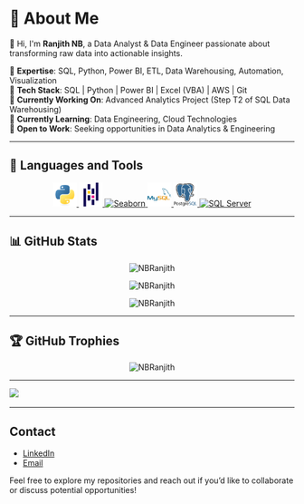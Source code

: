 # 💫 About Me  
👋 Hi, I'm **Ranjith NB**, a Data Analyst & Data Engineer passionate about transforming raw data into actionable insights.  

🔹 **Expertise**: SQL, Python, Power BI, ETL, Data Warehousing, Automation, Visualization  
🔹 **Tech Stack**: SQL | Python | Power BI | Excel (VBA) | AWS | Git  
🔹 **Currently Working On**: Advanced Analytics Project (Step T2 of SQL Data Warehousing)  
🔹 **Currently Learning**: Data Engineering, Cloud Technologies  
🔹 **Open to Work**: Seeking opportunities in Data Analytics & Engineering  

---

## 🚀 Languages and Tools  
<p align="center">
  <a href="https://www.python.org/" target="_blank">
    <img src="https://raw.githubusercontent.com/devicons/devicon/master/icons/python/python-original.svg" alt="Python" width="42" height="42"/>
  </a>
  <a href="https://pandas.pydata.org/" target="_blank">
    <img src="https://raw.githubusercontent.com/devicons/devicon/2ae2a900d2f041da66e950e4d48052658d850630/icons/pandas/pandas-original.svg" alt="Pandas" width="42" height="42"/>
  </a>
  <a href="https://seaborn.pydata.org/" target="_blank">
    <img src="https://seaborn.pydata.org/_images/logo-mark-lightbg.svg" alt="Seaborn" width="42" height="42"/>
  </a>
  <a href="https://www.mysql.com/" target="_blank">
    <img src="https://raw.githubusercontent.com/devicons/devicon/master/icons/mysql/mysql-original-wordmark.svg" alt="MySQL" width="42" height="42"/>
  </a>
  <a href="https://www.postgresql.org/" target="_blank">
    <img src="https://raw.githubusercontent.com/devicons/devicon/master/icons/postgresql/postgresql-original-wordmark.svg" alt="PostgreSQL" width="42" height="42"/>
  </a>
  <a href="https://www.microsoft.com/en-us/sql-server" target="_blank">
    <img src="https://www.svgrepo.com/show/303229/microsoft-sql-server-logo.svg" alt="SQL Server" width="42" height="42"/>
  </a>
</p>  

---

## 📊 GitHub Stats  
<p align="center">
  <img src="https://github-readme-stats.vercel.app/api?username=NBRanjith&theme=dark&hide_border=true&include_all_commits=true&count_private=true" alt="NBRanjith" />
</p>

<p align="center">
  <img src="https://github-readme-streak-stats.herokuapp.com/?user=NBRanjith&theme=dark&hide_border=true" alt="NBRanjith" />
</p>

<p align="center">
  <img src="https://github-readme-stats.vercel.app/api/top-langs/?username=NBRanjith&theme=dark&hide_border=true&include_all_commits=true&count_private=true&layout=compact" alt="NBRanjith" />
</p>

---

## 🏆 GitHub Trophies  
<p align="center">
  <img src="https://github-profile-trophy.vercel.app/?username=NBRanjith&theme=radical&no-frame=false&no-bg=true&margin-w=4" alt="NBRanjith" />
</p>

---

[![](https://visitcount.itsvg.in/api?id=NBRanjith&icon=0&color=0)](https://visitcount.itsvg.in)

---

## Contact  
- [LinkedIn](https://www.linkedin.com/in/ranjith-nb-99b19519a/)  
- [Email](mailto:nagavarambaburanjith@gmail.com)

Feel free to explore my repositories and reach out if you’d like to collaborate or discuss potential opportunities!
